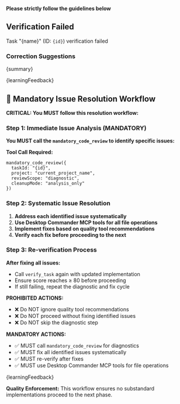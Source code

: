 **Please strictly follow the guidelines below**

## Verification Failed

Task "{name}" (ID: `{id}`) verification failed

### Correction Suggestions

{summary}

{learningFeedback}

## 🔧 Mandatory Issue Resolution Workflow

**CRITICAL: You MUST follow this resolution workflow:**

### Step 1: Immediate Issue Analysis (MANDATORY)
**You MUST call the `mandatory_code_review` to identify specific issues:**

**Tool Call Required:**
```
mandatory_code_review({
  taskId: "{id}",
  project: "current_project_name",
  reviewScope: "diagnostic",
  cleanupMode: "analysis_only"
})
```

### Step 2: Systematic Issue Resolution
1. **Address each identified issue systematically**
2. **Use Desktop Commander MCP tools for all file operations**
3. **Implement fixes based on quality tool recommendations**
4. **Verify each fix before proceeding to the next**

### Step 3: Re-verification Process
**After fixing all issues:**
- Call `verify_task` again with updated implementation
- Ensure score reaches ≥ 80 before proceeding
- If still failing, repeat the diagnostic and fix cycle

**PROHIBITED ACTIONS:**
- ❌ Do NOT ignore quality tool recommendations
- ❌ Do NOT proceed without fixing identified issues
- ❌ Do NOT skip the diagnostic step

**MANDATORY ACTIONS:**
- ✅ MUST call `mandatory_code_review` for diagnostics
- ✅ MUST fix all identified issues systematically
- ✅ MUST re-verify after fixes
- ✅ MUST use Desktop Commander MCP tools for file operations

{learningFeedback}

**Quality Enforcement:** This workflow ensures no substandard implementations proceed to the next phase.
